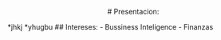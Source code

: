 <p style="text-align: center;"># Presentacion:</p>
  *jhkj
  *yhugbu
## Intereses:
  - Bussiness Inteligence
  - Finanzas






